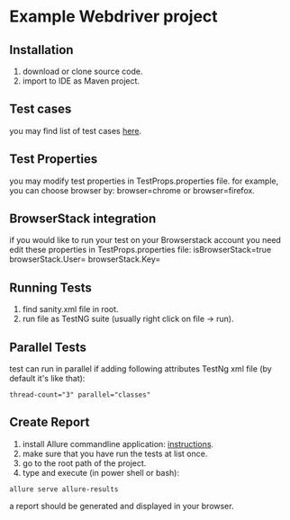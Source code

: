 # Example Webdriver project

## Installation
1. download or clone source code.
2. import to IDE as Maven project.

## Test cases
you may find list of test cases [here](https://github.com/rlnir/automation/blob/master/tests.txt).

## Test Properties 
you may modify test properties in TestProps.properties file.
for example, you can choose browser by: browser=chrome or browser=firefox.

## BrowserStack integration
if you would like to run your test on your Browserstack account you need edit these properties in TestProps.properties file:
isBrowserStack=true
browserStack.User=<your user>
browserStack.Key=<your key>

## Running Tests
1. find sanity.xml file in root.
2. run file as TestNG suite (usually right click on file -> run).

## Parallel Tests
test can run in parallel if adding following attributes TestNg xml file (by default it's like that):
```
thread-count="3" parallel="classes"
```

## Create Report
1. install Allure commandline application: [instructions](https://docs.qameta.io/allure/#_get_started).
2. make sure that you have run the tests at list once.
2. go to the root path of the project.
3. type and execute (in power shell or bash):
```
allure serve allure-results
```

a report should be generated and displayed in your browser.
